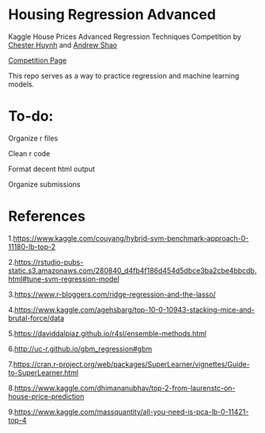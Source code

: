 <h1> Housing Regression Advanced </h1>
<p> Kaggle House Prices Advanced Regression Techniques Competition by <a href="https://github.com/ChesterHuynh">Chester Huynh</a> and <a href="https://github.com/andrew-shao">Andrew Shao</a> </p>

<a href="https://www.kaggle.com/c/house-prices-advanced-regression-techniques">Competition Page</a>
<div> This repo serves as a way to practice regression and machine learning models.</div>

<h1> To-do: </h1>
  <p> Organize r files
  
  Clean r code
  
  Format decent html output
  
  Organize submissions </p>

<h1> References </h1>

1.<https://www.kaggle.com/couyang/hybrid-svm-benchmark-approach-0-11180-lb-top-2>

2.<https://rstudio-pubs-static.s3.amazonaws.com/280840_d4fb4f186d454d5dbce3ba2cbe4bbcdb.html#tune-svm-regression-model>

3.<https://www.r-bloggers.com/ridge-regression-and-the-lasso/>

4.<https://www.kaggle.com/agehsbarg/top-10-0-10943-stacking-mice-and-brutal-force/data>

5.<https://daviddalpiaz.github.io/r4sl/ensemble-methods.html>

6.<http://uc-r.github.io/gbm_regression#gbm>

7.<https://cran.r-project.org/web/packages/SuperLearner/vignettes/Guide-to-SuperLearner.html>

8.<https://www.kaggle.com/dhimananubhav/top-2-from-laurenstc-on-house-price-prediction>

9.<https://www.kaggle.com/massquantity/all-you-need-is-pca-lb-0-11421-top-4>
